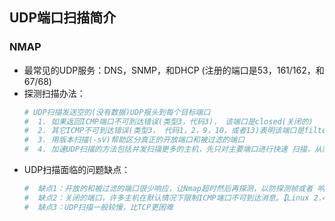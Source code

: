 ## **UDP端口扫描简介**

### **NMAP**
- 最常见的UDP服务：DNS，SNMP，和DHCP (注册的端口是53，161/162，和67/68)
- 探测扫描办法：
    ```sh
    # UDP扫描发送空的(没有数据)UDP报头到每个目标端口
    #  1. 如果返回ICMP端口不可到达错误(类型3，代码3)， 该端口是closed(关闭的)
    #  2. 其它ICMP不可到达错误(类型3， 代码1，2，9，10，或者13)表明该端口是filtered(被过滤的)
    #  3. 用版本扫描(-sV)帮助区分真正的开放端口和被过滤的端口
    #  4. 加速UDP扫描的方法包括并发扫描更多的主机，先只对主要端口进行快速 扫描，从防火墙后面扫描，使用--host-timeout跳过慢速的 主机。
    ```
- UDP扫描面临的问题缺点：
    ```sh
    #  缺点1：开放的和被过滤的端口很少响应，让Nmap超时然后再探测，以防探测帧或者 响应丢失。
    #  缺点2：关闭的端口，许多主机在默认情况下限制ICMP端口不可到达消息。【Linux 2.4.20内核限制一秒钟只发送一条目标不可到达消息】
    #  缺点3：UDP扫描一般较慢，比TCP更困难
    ```
